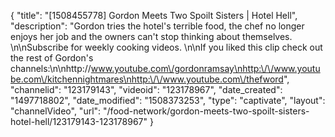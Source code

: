 {
    "title": "[1508455778] Gordon Meets Two Spoilt Sisters | Hotel Hell",
    "description": "Gordon tries the hotel's terrible food, the chef no longer enjoys her job and the owners can't stop thinking about themselves. \n\nSubscribe for weekly cooking videos. \n\nIf you liked this clip check out the rest of Gordon's channels:\n\nhttp:\/\/www.youtube.com\/gordonramsay\nhttp:\/\/www.youtube.com\/kitchennightmares\nhttp:\/\/www.youtube.com\/thefword",
    "channelid": "123179143",
    "videoid": "123178967",
    "date_created": "1497718802",
    "date_modified": "1508373253",
    "type": "captivate",
    "layout": "channelVideo",
    "url": "\/food-network\/gordon-meets-two-spoilt-sisters-hotel-hell\/123179143-123178967"
}